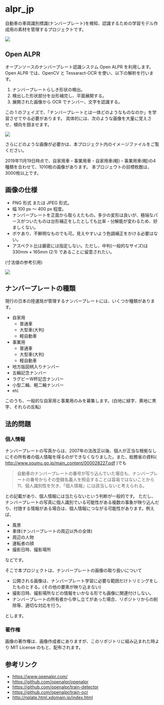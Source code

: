 # alpr_jp

自動車の車両識別標識(ナンバープレート)を検知、認識するための学習モデル作成用の素材を管理するプロジェクトです。

![](https://pbs.twimg.com/media/D-IrWPyUEAUAd4b?format=png&name=small)

## Open ALPR

オープンソースのナンバープレート認識システム Open ALPR を利用します。
Open ALPR では、OpenCV と Tessaract-OCR を使い、以下の解析を行います。

1. ナンバープレートらしき形状の検出。
2. 検出した形状部分を台形補完し、平面展開する。
3. 展開された画像から OCR でナンバー、文字を認識する。

この 1 のフェイズで、「ナンバープレートとは一体どのようなものなのか」を学習させてやる必要があります。
具体的には、次のような画像を大量に覚えさせ、傾向を掴ませます。

![](https://pbs.twimg.com/media/EIu72OeUEAERVyj.jpg)

さらにどのような画像が必要かは、本プロジェクト内のイメージファイルをご覧ください。

2019年11月19日時点で、自家用車・事業用車・自家用車(軽)・事業用車(軽)の4種類を合わせて、1010枚の画像があります。
本プロジェウトの目標枚数は、3000枚以上です。

## 画像の仕様

* PNG 形式 または JPEG 形式。
* 幅 100 px 〜 400 px 程度。
* ナンバープレートを正面から取らえたもの。多少の変形は良いが、極端なパースがついたものは台形補正をしたとしても比率・分解能が変わるため、好ましくない。
* ボケあり、不鮮明なものでも可。見えやすいよう色調補正をかける必要はない。
* アスペクト比は厳密には指定しない。ただし、中判(一般的なサイズ)は 330mm × 165mm (2:1) であることに留意されたい。

(寸法値の参考引用)

![](https://astamuse.com/ja/drawing/JP/970/07/091/A/000010.png)

## ナンバープレートの種類

現行の日本の陸運局が管理するナンバープレートには、いくつか種類があります。

* 自家用
  * 普通車
  * 大型車(大判)
  * 軽自動車
* 事業用
  * 普通車
  * 大型車(大判)
  * 軽自動車
* 地方版図柄入りナンバー
* 五輪記念ナンバー
* ラグビーW杯記念ナンバー
* 小型二輪、軽二輪ナンバー
* etc

このうち、一般的な自家用と事業用のみを募集します。(白地に緑字、黄地に黒字、それらの反転)

## 法的問題

### 個人情報

ナンバープレートの写真からは、2007年の法改正以後、個人が正当な根拠なしにその所有者の個人情報を得るのができなくなりました。また、総務省の資料( http://www.soumu.go.jp/main_content/000028227.pdf )でも

> 自動車のナンバープレートの番号が写り込んでいた場合も、ナンバープレートの番号からその登録名義人を照会することは容易ではないことから11、個人識別性を欠き、「個人情報」には該当しないと考えられる。

との記載があり、個人情報には当たらないという判断が一般的です。
ただし、ナンバープレートの写真に個人識別でいる可能性がある複数の事象が映り込んだり、付随する情報がある場合は、個人情報につながる可能性があります。例えば、

* 風景
* 車体(ナンバープレートの周辺以外の全体)
* 周辺の人物
* 運転者の顔
* 撮影日時、撮影場所

などです。

そこで本プロジェクトは、ナンバープレートの画像の取り扱いについて

* 公開される画像は、ナンバープレート学習に必要な範囲だけトリミングをしたものとする。(その他の要素が映り込まない)
* 撮影日時、撮影場所などの情報をいかなる形でも画像に関連付けしない。
* ナンバープレートの所有者から申し立てがあった場合、リポジトリからの削除等、適切な対応を行う。

とします。

### 著作権

画像の著作権は、画像作成者にありますが、このリポジトリに組み込まれた時より MIT License のもと、配布されます。

## 参考リンク

* https://www.openalpr.com/
* https://github.com/openalpr/openalpr
* https://github.com/openalpr/train-detector
* https://github.com/openalpr/train-ocr
* http://nplate.html.xdomain.jp/index.html
